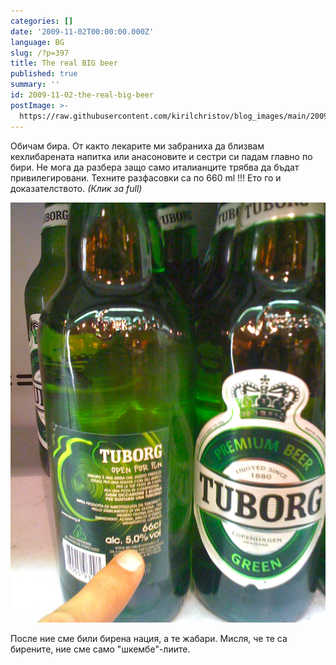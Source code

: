 ```yaml
---
categories: []
date: '2009-11-02T00:00:00.000Z'
language: BG
slug: /?p=397
title: The real BIG beer
published: true
summary: ''
id: 2009-11-02-the-real-big-beer
postImage: >-
  https://raw.githubusercontent.com/kirilchristov/blog_images/main/2009/11/IMG_0181.jpg
---
```


Обичам бира. От както лекарите ми забраниха да близвам кехлибарената напитка или анасоновите и сестри си падам главно по бири. Не мога да разбера защо само италианците трябва да бъдат привилегировани. Техните разфасовки са по 660 ml !!! Ето го и доказателството. _(Клик за full)_

![Бира Tuborg](https://raw.githubusercontent.com/kirilchristov/blog_images/main/2009/11/IMG_0181.jpg)


После ние сме били бирена нация, а те жабари. Мисля, че те са бирените, ние сме само "шкембе"-лиите.
